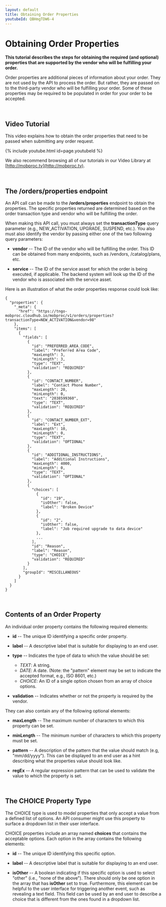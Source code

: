 ```yaml
---
layout: default
title: Obtaining Order Properties
youtubeId: QBHmgTDW6-4
---
```



# Obtaining Order Properties

**This tutorial describes the steps for obtaining the required (and optional) properties that are supported by the vendor who will be fulfilling your order.**

Order properties are additional pieces of information about your order. They are not used by the API to process the order. But rather, they are passed on to the third-party vendor who will be fulfilling your order. Some of these properties may be required to be populated in order for your order to be accepted.

<br/>

## Video Tutorial

This video explains how to obtain the order properties that need to be passed when submitting any order request.

{% include youtube.html id=page.youtubeId %}

We also recommend browsing all of our tutorials in our Video Library at [http://mobproc.tv](http://mobproc.tv). 


<br/>

## The /orders/properties endpoint

An API call can be made to the **/orders/properties** endpoint to obtain the properties. The specific properties returned are determined based on the order transaction type and  vendor who will be fulfilling the order.

When making this API call, you must always set the **transactionType** query parameter (e.g., NEW_ACTIVATION, UPGRADE, SUSPEND, etc.). You also must also identify the vendor by passing either one of the two following query parameters:
 
* **vendor** -- The ID of the vendor who will be fulfilling the order. This ID can be obtained from many endpoints, such as /vendors, /catalog/plans, etc.

* **service** -- The ID of the service asset for which the order is being executed, if applicable. The backend system will look up the ID of the vendor who is associated with the service asset.


Here is an illustration of what the order properties response could look like:

```
{
  "properties": {
    "_meta": {
      "href": "https://tngo-mobproc.cloudhub.io/mobproc/v1/orders/properties?transactionType=NEW_ACTIVATION&vendor=98"
    },
    "items": [
      {
        "fields": [
          {
            "id": "PREFERRED_AREA_CODE",
            "label": "Preferred Area Code",
            "maxLength": 3,
            "minLength": 3,
            "type": "TEXT",
            "validation": "REQUIRED"
          },
          {
            "id": "CONTACT_NUMBER",
            "label": "Contact Phone Number",
            "maxLength": 20,
            "minLength": 0,
            "text": "2038599360",
            "type": "TEXT",
            "validation": "REQUIRED"
          },
          {
            "id": "CONTACT_NUMBER_EXT",
            "label": "Ext",
            "maxLength": 10,
            "minLength": 0,
            "type": "TEXT",
            "validation": "OPTIONAL"
          },
          {
            "id": "ADDITIONAL_INSTRUCTIONS",
            "label": "Additional Instructions",
            "maxLength": 4000,
            "minLength": 0,
            "type": "TEXT",
            "validation": "OPTIONAL"
          },
          {
            "choices": [
              {
                "id": "19",
                "isOther": false,
                "label": "Broken Device"
              },
              {
                "id": "2",
                "isOther": false,
                "label": "Job required upgrade to data device"
              },
              ...
            ],
            "id": "Reason",
            "label": "Reason",
            "type": "CHOICE",
            "validation": "REQUIRED"
          }
        ],
        "groupId": "MISCELLANEOUS"
      }
    ]
  }
}
```

<br/>

## Contents of an Order Property

An individual order property contains the following required elements:

* **id** -- The unique ID identifying a specific order property.

* **label** -- A descriptive label that is suitable for displaying to an end user.

* **type** -- Indicates the type of data to which the value should be set:
  * *TEXT*: A string.
  * *DATE*: A date. (Note: the "pattern" element may be set to indicate the accepted format, e.g., ISO 8601, etc.)
  * *CHOICE*: An ID of a single option chosen from an array of choice options. 

* **validation** -- Indicates whether or not the property is required by the vendor.

They can also contain any of the following optional elements:

* **maxLength** -- The maximum number of characters to which this property can be set. 

* **minLength** -- The minimum number of characters to which this property must be set. 

* **pattern** -- A description of the pattern that the value should match (e.g, "mm/dd/yyyy"). This can be displayed to an end user as a hint describing what the properties value should look like.

* **regEx** -- A regular expression pattern that can be used to validate the value to which the property is set.


<a name="#choiceProperty"></a><br/>

## The CHOICE Property Type

The CHOICE type is used to model properties that only accept a value from a defined list of options. An API consumer might use this property to surface a dropdown list in their user interface. 

CHOICE properties include an array named **choices** that contains the acceptable options. Each option in the array contains the following elements:

 * **id** -- The unique ID identifying this specific option.
 
 * **label** --  A descriptive label that is suitable for displaying to an end user.
 
 * **isOther** -- A boolean indicating if this specific option is used to select "other" (i.e., "none of the above"). There should only be one option in the array that has **isOther** set to true. Furthermore, this element can be helpful to the user interface for triggering another event, such as revealing a text field. This field can be used by an end user to describe a choice that is different from the ones found in a dropdown list.

